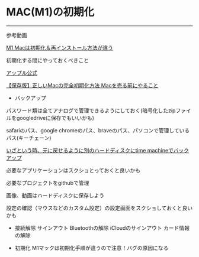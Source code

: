  # MAC(M1)の初期化

 ---

 参考動画

 [M1 Macは初期化＆再インストール方法が違う](https://www.youtube.com/watch?v=VsYi4W7hkpY)


 初期化する間にやっておくべきこと

 [アップル公式](https://support.apple.com/ja-jp/HT201065)

 [【保存版】正しいMacの完全初期化方法 Macを売る前にやること](https://macgarage.jp/mac-initialize/)

 - バックアップ
  
  パスワード類は全てアナログで管理できるようにしておく(暗号化したzipファイルをgoogledriveに保存でもいいかも)

  safariのパス、google chromeのパス、braveのパス、パソコンで管理しているパス(キーチェーン)

  
  
  [いざという時、元に戻せるように別のハードディスクにtime machineでバックアップ](https://support.apple.com/ja-jp/mac-backup)
  
  必要なアプリケーションはスクショとっておくと良いかも
  
  必要なプロジェクトをgithubで管理
  
  画像、動画はハードディスクに保存しよう
  
  設定の確認（マウスなどのカスタム設定）の設定画面をスクショしておくと良いかも

- 接続解除
  サインアウト
  Bluetoothの解除
  iCloudのサインアウト
  カード情報の解除

- 初期化
  M1マックは初期化手順が違うので注意！バグの原因になる



 



 